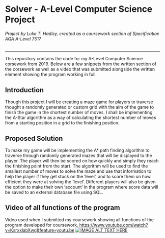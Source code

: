 # Solver - A-Level Computer Science Project
###### Project by Luke T. Hadley, created as a coursework section of Specification AQA A-Level 7517 
---

This repository contains the code for my A-Level Computer Science corsework from 2019.
Below are a few snippets from the written section of the corsework as well as a video that was submitted alongside the written element showing the program working in full.


## Introduction
Though this project I will be creating a maze game for players to traverse thought a randomly generated or custom grid with the aim of the game to finish the game in the shortest number of moves. I shall be implementing the A-Star algorithm as a way of calculating the shortest number of moves from a starting position in a grid to the finishing position.

## Proposed Solution
To make my game will be implementing the A* path finding algorithm to traverse through randomly generated mazes that will be displayed to the player. The player will then be scored on how quickly and simply they reach the finishing point from the start. The algorithm will be used to find the smallest number of moves to solve the maze and use that information to help the player if they get stuck on the ‘level’, and to score them on how efficient they were at solving the ‘level’. Different players will also be given the option to make their own ‘account’ in the program where score data will be saved to an external database file using SQL.

## Video of all functions of the program

Video used when I submitted my coursework showing all functions of the program developed for coursework.
https://www.youtube.com/watch?v=KsrxxlabXwg&feature=youtu.be
[![IMAGE ALT TEXT HERE](https://img.youtube.com/vi/KsrxxlabXwg/0.jpg)](https://www.youtube.com/watch?v=KsrxxlabXwg&feature=youtu.be)
